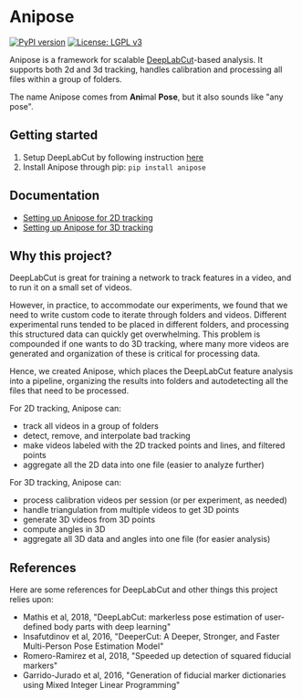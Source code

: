# Anipose

[![PyPI version](https://badge.fury.io/py/anipose.svg)](https://badge.fury.io/py/anipose)
[![License: LGPL v3](https://img.shields.io/badge/License-LGPL%20v3-blue.svg)](https://www.gnu.org/licenses/lgpl-3.0)

Anipose is a framework for scalable [DeepLabCut](https://github.com/AlexEMG/DeepLabCut)-based analysis. It supports both 2d and 3d tracking, handles calibration and processing all files within a group of folders.

The name Anipose comes from **Ani**mal **Pose**, but it also sounds like "any pose".

## Getting started

1) Setup DeepLabCut by following instruction [here](https://github.com/AlexEMG/DeepLabCut/blob/master/docs/installation.md)
2) Install Anipose through pip: `pip install anipose`

## Documentation

- [Setting up Anipose for 2D tracking](./docs/start_2d.md)
- [Setting up Anipose for 3D tracking](./docs/start_3d.md)

## Why this project?

DeepLabCut is great for training a network to track features in a video, and to run it on a small set of videos.

However, in practice, to accommodate our experiments, we found that we need to write custom code to iterate through folders and videos. Different experimental runs tended to be placed in different folders, and processing this structured data can quickly get overwhelming. This problem is compounded if one wants to do 3D tracking, where many more videos are generated and organization of these is critical for processing data.

Hence, we created Anipose, which places the DeepLabCut feature analysis into a pipeline, organizing the results into folders and autodetecting all the files that need to be processed.

For 2D tracking, Anipose can:
- track all videos in a group of folders
- detect, remove, and interpolate bad tracking
- make videos labeled with the 2D tracked points and lines, and filtered points
- aggregate all the 2D data into one file (easier to analyze further)

For 3D tracking, Anipose can:
- process calibration videos per session (or per experiment, as needed)
- handle triangulation from multiple videos to get 3D points
- generate 3D videos from 3D points
- compute angles in 3D
- aggregate all 3D data and angles into one file (for easier analysis)


## References

Here are some references for DeepLabCut and other things this project relies upon:
- Mathis et al, 2018, "DeepLabCut: markerless pose estimation of user-defined body parts with deep learning"
- Insafutdinov et al, 2016, "DeeperCut: A Deeper, Stronger, and Faster Multi-Person Pose Estimation Model"
- Romero-Ramirez et al, 2018, "Speeded up detection of squared fiducial markers"
- Garrido-Jurado et al, 2016, "Generation of fiducial marker dictionaries using Mixed Integer Linear Programming"
